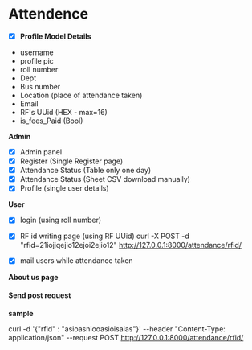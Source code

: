 # Attendence

 - [x] **Profile Model Details** 
 - username
 - profile pic
 - roll number
 - Dept
 - Bus number
 - Location (place of attendance taken)
 - Email 
 - RF's UUid (HEX - max=16)
 - is_fees_Paid (Bool)

 

**Admin** 
 - [x] Admin panel 
 - [x] Register (Single Register page)
 - [x] Attendance Status  (Table only one day) 
 - [x] Attendance Status  (Sheet CSV download manually) 
 - [x] Profile (single user details)

**User** 
- [x] login  (using roll number)
- [x] RF id writing page  (using RF UUid)
        curl -X POST -d "rfid=21iojiqejio12ejoi2ejio12" http://127.0.0.1:8000/attendance/rfid/

- [x] mail users while attendance taken  

 
**About us page**

 


#### Send post request 
**sample**

curl -d '{"rfid" : "asioasniooasioisaias"}'  --header "Content-Type: application/json" --request POST http://127.0.0.1:8000/attendance/rfid/